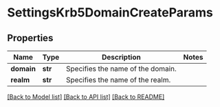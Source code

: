 # SettingsKrb5DomainCreateParams

## Properties
Name | Type | Description | Notes
------------ | ------------- | ------------- | -------------
**domain** | **str** | Specifies the name of the domain. | 
**realm** | **str** | Specifies the name of the realm. | 

[[Back to Model list]](../README.md#documentation-for-models) [[Back to API list]](../README.md#documentation-for-api-endpoints) [[Back to README]](../README.md)


